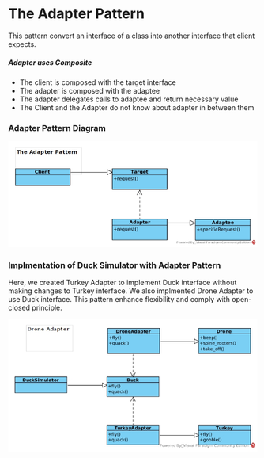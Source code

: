 # The Adapter Pattern

This pattern convert an interface of a class into another interface that client expects.

##### Adapter uses Composite

- The client is composed with the target interface
- The adapter is composed with the adaptee
- The adapter delegates calls to adaptee and return necessary value
- The Client and the Adapter do not know about adapter in between them

### Adapter Pattern Diagram

![adapter-pattern-diagram](adapter-pattern-diagram.jpg)

### Implmentation of Duck Simulator with Adapter Pattern

Here, we created Turkey Adapter to implement Duck interface without making changes to Turkey interface. We also implmented Drone Adapter to use Duck interface. This pattern enhance flexibility and comply with open-closed principle.

![adapter-pattern-diagram](drone-adapter.jpg)
